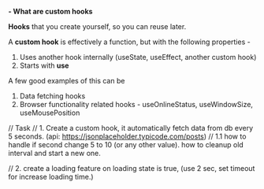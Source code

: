 
**- What are custom hooks**

**Hooks** that you create yourself, so you can reuse later.

A **custom hook** is effectively a function, but with the following properties -

1. Uses another hook internally (useState, useEffect, another custom hook)
2. Starts with **use**

A few good examples of this can be

1. Data fetching hooks
2. Browser functionality related hooks - useOnlineStatus, useWindowSize, useMousePosition



// Task
// 1.  Create a custom hook, it automatically fetch data from db every 5 seconds. (api: https://jsonplaceholder.typicode.com/posts)
// 1.1 how to handle if second change 5 to 10 (or any other value). how to cleanup old interval and start a new one.

// 2. create a loading feature on loading state is true, (use 2 sec, set timeout for increase loading time.)
